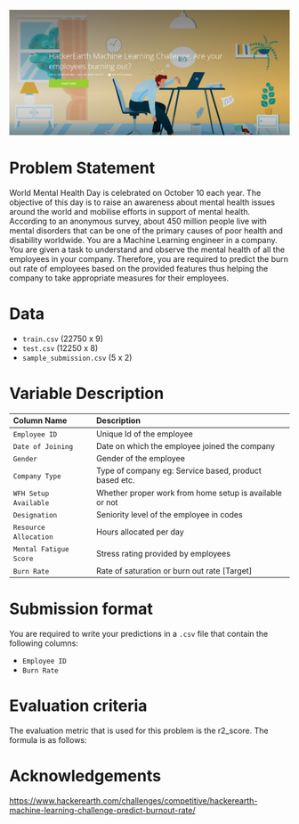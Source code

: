 ![](https://github.com/redwankarimsony/hackerearth_employee_burnout/blob/main/cover.png)
# Problem Statement
World Mental Health Day is celebrated on October 10 each year. The objective of this day is to raise an awareness about mental health issues around the world and mobilise efforts in support of mental health. According to an anonymous survey, about 450 million people live with mental disorders that can be one of the primary causes of poor health and disability worldwide.
You are a Machine Learning engineer in a company. You are given a task to understand and observe the mental health of all the employees in your company. Therefore, you are required to predict the burn out rate of employees based on the provided features thus helping the company to take appropriate measures for their employees.

# Data
* `train.csv` (22750 x 9)
* `test.csv` (12250 x 8)
* `sample_submission.csv` (5 x 2)

# Variable Description
|Column Name|	Description|
|:--|:--|
|`Employee ID`	|Unique Id of the employee|
|`Date of Joining`|	Date on which the employee joined the company|
|`Gender	`|Gender of the employee|
|`Company Type`|	Type of company eg: Service based, product based etc.|
|`WFH Setup Available`|	Whether proper work from home setup is available or not| 
|`Designation	`|Seniority level of the employee in codes|
|`Resource Allocation`|	Hours allocated per day|
|`Mental Fatigue Score`|	Stress rating provided by employees|
|`Burn Rate`	|Rate of saturation or burn out rate [Target]|




# Submission format
You are required to write your predictions in a `.csv` file that contain the following columns:
* `Employee ID` 
* `Burn Rate`

# Evaluation criteria
The evaluation metric that is used for this problem is the r2_score. The formula is as follows:


# Acknowledgements
https://www.hackerearth.com/challenges/competitive/hackerearth-machine-learning-challenge-predict-burnout-rate/
